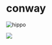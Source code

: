 # conway
![hippo](https://gfycat.com/meanmildemeraldtreeskink)

<img src="https://gfycat.com/meanmildemeraldtreeskink"/>

